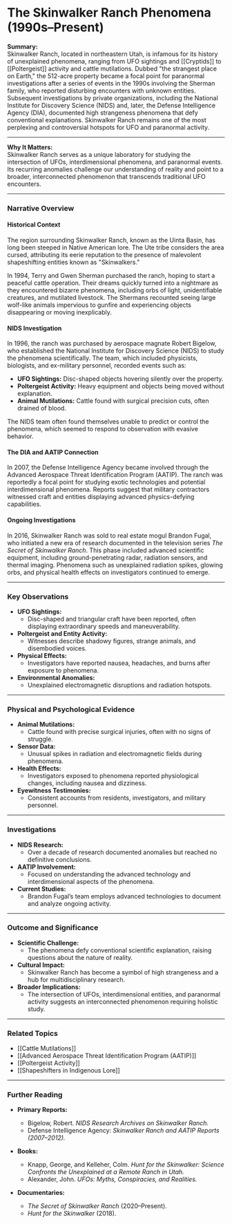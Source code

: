 # The Skinwalker Ranch Phenomena (1990s–Present)

**Summary:**  
Skinwalker Ranch, located in northeastern Utah, is infamous for its history of unexplained phenomena, ranging from UFO sightings and [[Cryptids]] to [[Poltergeist]] activity and cattle mutilations. Dubbed "the strangest place on Earth," the 512-acre property became a focal point for paranormal investigations after a series of events in the 1990s involving the Sherman family, who reported disturbing encounters with unknown entities. Subsequent investigations by private organizations, including the National Institute for Discovery Science (NIDS) and, later, the Defense Intelligence Agency (DIA), documented high strangeness phenomena that defy conventional explanations. Skinwalker Ranch remains one of the most perplexing and controversial hotspots for UFO and paranormal activity.

---

**Why It Matters:**  
Skinwalker Ranch serves as a unique laboratory for studying the intersection of UFOs, interdimensional phenomena, and paranormal events. Its recurring anomalies challenge our understanding of reality and point to a broader, interconnected phenomenon that transcends traditional UFO encounters.

---

### **Narrative Overview**

#### **Historical Context**

The region surrounding Skinwalker Ranch, known as the Uinta Basin, has long been steeped in Native American lore. The Ute tribe considers the area cursed, attributing its eerie reputation to the presence of malevolent shapeshifting entities known as "Skinwalkers."

In 1994, Terry and Gwen Sherman purchased the ranch, hoping to start a peaceful cattle operation. Their dreams quickly turned into a nightmare as they encountered bizarre phenomena, including orbs of light, unidentifiable creatures, and mutilated livestock. The Shermans recounted seeing large wolf-like animals impervious to gunfire and experiencing objects disappearing or moving inexplicably.

#### **NIDS Investigation**

In 1996, the ranch was purchased by aerospace magnate Robert Bigelow, who established the National Institute for Discovery Science (NIDS) to study the phenomena scientifically. The team, which included physicists, biologists, and ex-military personnel, recorded events such as:

- **UFO Sightings:** Disc-shaped objects hovering silently over the property.
- **Poltergeist Activity:** Heavy equipment and objects being moved without explanation.
- **Animal Mutilations:** Cattle found with surgical precision cuts, often drained of blood.

The NIDS team often found themselves unable to predict or control the phenomena, which seemed to respond to observation with evasive behavior.

#### **The DIA and AATIP Connection**

In 2007, the Defense Intelligence Agency became involved through the Advanced Aerospace Threat Identification Program (AATIP). The ranch was reportedly a focal point for studying exotic technologies and potential interdimensional phenomena. Reports suggest that military contractors witnessed craft and entities displaying advanced physics-defying capabilities.

#### **Ongoing Investigations**

In 2016, Skinwalker Ranch was sold to real estate mogul Brandon Fugal, who initiated a new era of research documented in the television series _The Secret of Skinwalker Ranch_. This phase included advanced scientific equipment, including ground-penetrating radar, radiation sensors, and thermal imaging. Phenomena such as unexplained radiation spikes, glowing orbs, and physical health effects on investigators continued to emerge.

---

### **Key Observations**

- **UFO Sightings:**
    - Disc-shaped and triangular craft have been reported, often displaying extraordinary speeds and maneuverability.
- **Poltergeist and Entity Activity:**
    - Witnesses describe shadowy figures, strange animals, and disembodied voices.
- **Physical Effects:**
    - Investigators have reported nausea, headaches, and burns after exposure to phenomena.
- **Environmental Anomalies:**
    - Unexplained electromagnetic disruptions and radiation hotspots.

---

### **Physical and Psychological Evidence**

- **Animal Mutilations:**
    - Cattle found with precise surgical injuries, often with no signs of struggle.
- **Sensor Data:**
    - Unusual spikes in radiation and electromagnetic fields during phenomena.
- **Health Effects:**
    - Investigators exposed to phenomena reported physiological changes, including nausea and dizziness.
- **Eyewitness Testimonies:**
    - Consistent accounts from residents, investigators, and military personnel.

---

### **Investigations**

- **NIDS Research:**
    - Over a decade of research documented anomalies but reached no definitive conclusions.
- **AATIP Involvement:**
    - Focused on understanding the advanced technology and interdimensional aspects of the phenomena.
- **Current Studies:**
    - Brandon Fugal’s team employs advanced technologies to document and analyze ongoing activity.

---

### **Outcome and Significance**

- **Scientific Challenge:**
    - The phenomena defy conventional scientific explanation, raising questions about the nature of reality.
- **Cultural Impact:**
    - Skinwalker Ranch has become a symbol of high strangeness and a hub for multidisciplinary research.
- **Broader Implications:**
    - The intersection of UFOs, interdimensional entities, and paranormal activity suggests an interconnected phenomenon requiring holistic study.

---

### **Related Topics**

- [[Cattle Mutilations]]
- [[Advanced Aerospace Threat Identification Program (AATIP)]]
- [[Poltergeist Activity]]
- [[Shapeshifters in Indigenous Lore]]

---

### **Further Reading**

- **Primary Reports:**
    
    - Bigelow, Robert. _NIDS Research Archives on Skinwalker Ranch._
    - Defense Intelligence Agency: _Skinwalker Ranch and AATIP Reports (2007–2012)._
- **Books:**
    
    - Knapp, George, and Kelleher, Colm. _Hunt for the Skinwalker: Science Confronts the Unexplained at a Remote Ranch in Utah._
    - Alexander, John. _UFOs: Myths, Conspiracies, and Realities._
- **Documentaries:**
    
    - _The Secret of Skinwalker Ranch_ (2020–Present).
    - _Hunt for the Skinwalker_ (2018).

